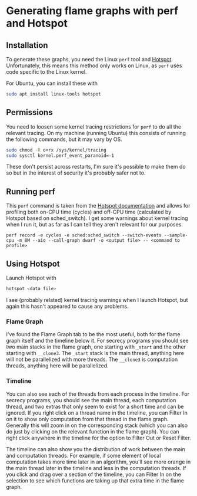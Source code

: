 # Generating flame graphs with perf and Hotspot

## Installation
To generate these graphs, you need the Linux `perf` tool and [Hotspot](https://github.com/KDAB/hotspot/). Unfortunately, this means this method only works on Linux, as `perf` uses code specific to the Linux kernel.

For Ubuntu, you can install these with
```bash
sudo apt install linux-tools hotspot
```

## Permissions

You need to loosen some kernel tracing restrictions for `perf` to do all the relevant tracing. On my machine (running Ubuntu) this consists of running the following commands, but it may vary by OS.
```bash
sudo chmod -R o+rx /sys/kernel/tracing
sudo sysctl kernel.perf_event_paranoid=-1
```
These don't persist across restarts, I'm sure it's possible to make them do so but in the interest of security it's probably safer not to.

## Running perf

This `perf` command is taken from the [Hotspot documentation](https://github.com/KDAB/hotspot?tab=readme-ov-file#off-cpu-profiling) and allows for profiling both on-CPU time (cycles) and off-CPU time (calculated by Hotspot based on sched_switch). I get some warnings about kernel tracing when I run it, but as far as I can tell they aren't relevant for our purposes.
```
perf record -e cycles -e sched:sched_switch --switch-events --sample-cpu -m 8M --aio --call-graph dwarf -o <output file> -- <command to profile>
```

## Using Hotspot

Launch Hotspot with
```bash
hotspot <data file>
```
I see (probably related) kernel tracing warnings when I launch Hotspot, but again this hasn't appeared to cause any problems.

### Flame Graph

I've found the Flame Graph tab to be the most useful, both for the flame graph itself and the timeline below it. For secrecy programs you should see two main stacks in the flame graph, one starting with `_start` and the other starting with `__clone3`. The `_start` stack is the main thread, anything here will not be parallelized with more threads. The `__clone3` is computation threads, anything here will be parallelized.

### Timeline

You can also see each of the threads from each process in the timeline. For secrecy programs, you should see the main thread, each computation thread, and two extras that only seem to exist for a short time and can be ignored. If you right click on a thread name in the timeline, you can Filter In on it to show only computation from that thread in the flame graph. Generally this will zoom in on the corresponding stack (which you can also do just by clicking on the relevant function in the flame graph). You can right click anywhere in the timeline for the option to Filter Out or Reset Filter.

The timeline can also show you the distribution of work between the main and computation threads. For example, if some element of local computation takes more time later in an algorithm, you'll see more orange in the main thread later in the timeline and less in the computation threads. If you click and drag over a section of the timeline, you can Filter In on the selection to see which functions are taking up that extra time in the flame graph.
